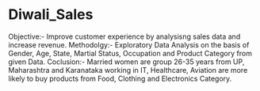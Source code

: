 # Diwali_Sales
Objective:- 
     Improve customer experience by analysisng sales data and increase revenue.
Methodolgy:-
     Exploratory Data Analysis on the basis of Gender, Age, State, Martial Status, Occupation and Product Category from given Data.
Coclusion:-
    Married women are group 26-35 years from UP, Maharashtra and Karanataka working in IT, Healthcare, Aviation are more likely to buy products from Food, Clothing and Electronics Category.
